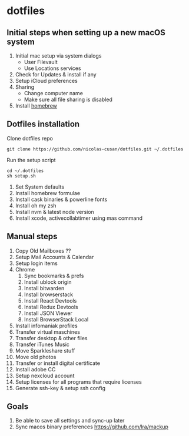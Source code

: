 # dotfiles

## Initial steps when setting up a new macOS system

1. Initial mac setup via system dialogs
   - User Filevault
   - Use Locations services
2. Check for Updates & install if any
3. Setup iCloud preferences
4. Sharing
   - Change computer name
   - Make sure all file sharing is disabled
5. Install [homebrew](https://brew.sh/)

## Dotfiles installation

Clone dotfiles repo

```
git clone https://github.com/nicolas-cusan/dotfiles.git ~/.dotfiles
```

Run the setup script

```
cd ~/.dotfiles
sh setup.sh
```

1. Set System defaults
2. Install homebrew formulae
3. Install cask binaries & powerline fonts
4. Install oh my zsh
5. Install nvm & latest node version
6. Install xcode, activecollabtimer using mas command
   <!-- 7. Sync .gitprofile (needs to be copied) -->
      <!-- 13. Sync .zshrc -->
      <!-- 13. Sync VSCode preferences & pacakges https://superuser.com/questions/1080682/how-do-i-back-up-my-vs-code-settings-and-list-of-installed-extensions -->
      <!-- 25. Sync forklift favorites -->
      <!-- 14. Sync Sublime Preferences -->
      <!-- 15. Sync iterm preferences -->

## Manual steps

1. Copy Old Mailboxes ??
2. Setup Mail Accounts & Calendar
3. Setup login items
4. Chrome
   1. Sync bookmarks & prefs
   2. Install ublock origin
   3. Install bitwarden
   4. Install browserstack
   5. Install React Devtools
   6. Install Redux Devtools
   7. Install JSON Viewer
   8. Install BrowserStack Local
5. Install infomaniak profiles
6. Transfer virtual maschines
7. Transfer desktop & other files
8. Transfer iTunes Music
9. Move Sparkleshare stuff
10. Move old photos
11. Transfer or install digital certificate
12. Install adobe CC
13. Setup nexcloud account
14. Setup licenses for all programs that require licenses
15. Generate ssh-key & setup ssh config

## Goals

1. Be able to save all settings and sync-up later
2. Sync macos binary preferences https://github.com/lra/mackup
